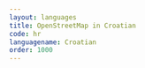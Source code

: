 ```yaml
---
layout: languages
title: OpenStreetMap in Croatian
code: hr
languagename: Croatian
order: 1000
---
```

